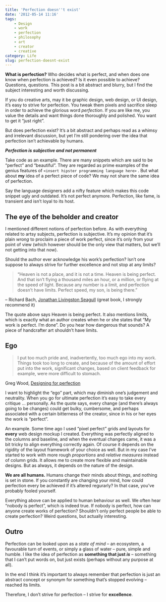 ```yaml
---
title: 'Perfection doesn''t exist'
date: '2012-05-14 11:16'
tags:
    - Design
    - work
    - perfection
    - philosophy
    - art
    - creator
    - creative
category: Life
slug: perfection-doesnt-exist
---
```


**What is perfection?** Who decides what is perfect, and when does one know when perfection is achieved? Is it even possible to achieve? Questions, questions. This post is a bit abstract and blurry, but I find the subject interesting and worth discussing.

If you do creative arts, may it be graphic design, web design, or UI design, it’s easy to strive for perfection. You tweak them pixels and sacrifice sleep in order to achieve the glorious word _perfection_. If you are like me, you value the details and want things done thoroughly and polished. You want to get it “just right”.

But does perfection exist? It’s a bit abstract and perhaps read as a whimsy and irrelevant discussion, but yet I’m still pondering over the idea that perfection isn’t achievable by humans.

**_Perfection is subjective and not permanent_**

Take code as an example. There are many snippets which are said to be “perfect” and “beautiful”. They are regarded as prime examples of the genius features of `<insert hipster programming language here>` . But what about **my** idea of a perfect piece of code? We may not share the same idea of perfection.

Say the language designers add a nifty feature which makes this code snippet ugly and outdated. It’s not perfect anymore. Perfection, like fame, is transient and isn’t loyal to its host.

## The eye of the beholder and creator

I mentioned different notions of perfection before. As with everything related to artsy subjects, perfection is subjective. It’s my opinion that it’s plain _wrong_ to proclaim a piece of work perfect, since it’s only from your point of view (which however should be the only view that matters, but we’ll not getting into that now).

Should the author ever acknowledge his work’s perfection? Isn’t one suppose to always strive for further excellence and not stop at any limits?

>

> “Heaven is not a place, and it is not a time. Heaven is being perfect. And that isn’t flying a thousand miles an hour, or a million, or flying at the speed of light. Because any number is a limit, and perfection doesn’t have limits. Perfect speed, my son, is being there.”

– Richard Bach, [Jonathan Livingston Seagull](http://en.wikipedia.org/wiki/Jonathan_Livingston_Seagull) (great book, I strongly recommend it)

The quote above says Heaven is being perfect. It also mentions limits, which is exactly what an author creates when he or she states that “My work is perfect. I’m done”. Do you hear how dangerous that sounds? A piece of handcrafter art shouldn’t have limits.

## Ego
>

> I put too much pride and, inadvertently, too much ego into my work. Things took too long to create, and because of the amount of effort put into the work, significant changes, based on client feedback for example, were more difficult to stomach.

Greg Wood, [Designing for perfection](http://24ways.org/2011/designing-for-perfection)

I want to highlight the “ego” part, which may diminish one’s judgement and neutrality. When you go for ultimate perfection it’s easy to take every critique … personally. As the quote says, every change (and there’s always going to be changes) could get bulky, cumbersome, and perhaps associated with a certain bitterness of the creator, since in his or her eyes the work is “perfect”.

An example. Some time ago I used “pixel perfect” grids and layouts for **every** web design mockup I created. Everything was perfectly aligned to the columns and baseline, and when the eventual changes came, it was a bit tricky to align everything correctly again. Of course it depends on the rigidity of the layout framework of your choice as well. But in my case I’ve started to work with more rough _proportions_ and _relative measures_ instead of column grids. It allows me to create more flexible and maintainable designs. But as always, it depends on the nature of the design.

**We are all humans.** Humans change their minds about things, and nothing is set in stone. If you constantly are changing your mind, how could perfection every be achieved if it’s altered regurarly? In that case, you’ve probably fooled yourself.

Everything above can be applied to human behaviour as well. We often hear “nobody is perfect”, which is indeed true. If nobody is perfect, how can anyone create works of perfection? Shouldn’t only perfect people be able to create perfection? Weird questions, but actually interesting.

## Outro

Perfection can be looked upon as a _state of mind_ – an ecosystem, a favourable turn of events, or simply a glass of water – pure, simple and humble. I like the idea of perfection as **something that just _is_** – something that I can’t put words on, but just exists (perhaps without any purpose at all).

In the end I think it’s important to always remember that perfection is just an abstract concept or synonym for something that’s stopped evolving – reached its limits.

Therefore, I don’t strive for perfection – I strive for **excellence**.
